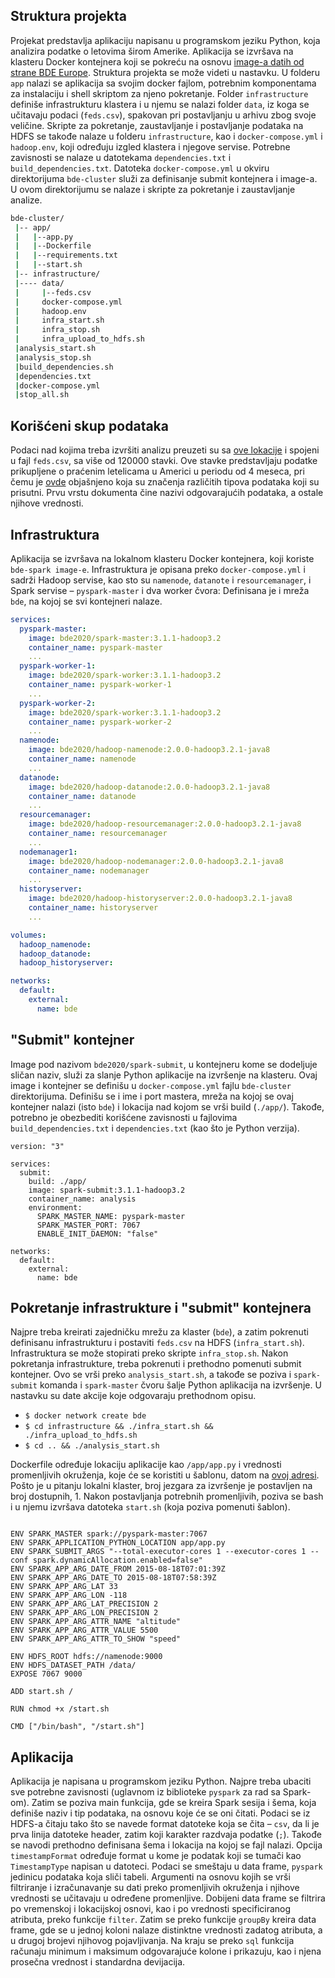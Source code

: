 ## Struktura projekta

Projekat predstavlja aplikaciju napisanu u programskom jeziku Python, koja analizira podatke o letovima širom Amerike. Aplikacija se izvršava na klasteru Docker kontejnera koji se pokreću na osnovu [image-a datih od strane BDE Europe](https://github.com/big-data-europe/docker-spark).
Struktura projekta se može videti u nastavku. U folderu `app` nalazi se aplikacija sa svojim docker fajlom, potrebnim komponentama za instalaciju i shell skriptom za njeno pokretanje.
Folder `infrastructure` definiše infrastrukturu klastera i u njemu se nalazi folder `data`, iz koga se učitavaju podaci (`feds.csv`), spakovan pri postavljanju u arhivu zbog svoje veličine.
Skripte za pokretanje, zaustavljanje i postavljanje podataka na HDFS se takođe nalaze u folderu `infrastructure`, kao i `docker-compose.yml` i `hadoop.env`, koji određuju izgled klastera i njegove servise.
Potrebne zavisnosti se nalaze u datotekama `dependencies.txt` i `build_dependencies.txt`. Datoteka `docker-compose.yml` u okviru direktorijuma `bde-cluster` služi za definisanje submit kontejnera i image-a. 
U ovom direktorijumu se nalaze i skripte za pokretanje i zaustavljanje analize.

```bash
bde-cluster/
 |-- app/
 |   |--app.py
 |   |--Dockerfile
 |   |--requirements.txt
 |   |--start.sh
 |-- infrastructure/
 |---- data/
 |     |--feds.csv
 |     docker-compose.yml
 |     hadoop.env
 |     infra_start.sh
 |     infra_stop.sh
 |     infra_upload_to_hdfs.sh
 |analysis_start.sh
 |analysis_stop.sh
 |build_dependencies.sh
 |dependencies.txt
 |docker-compose.yml
 |stop_all.sh
```

## Korišćeni skup podataka

Podaci nad kojima treba izvršiti analizu preuzeti su sa [ove lokacije](https://github.com/BuzzFeedNews/2016-04-federal-surveillance-planes/tree/master/data/feds) i spojeni u fajl `feds.csv`, sa više od 120000 stavki. 
Ove stavke predstavljaju podatke prikupljene o praćenim letelicama u Americi u periodu od 4 meseca, pri čemu je [ovde](https://buzzfeednews.github.io/2016-04-federal-surveillance-planes/analysis.html) objašnjeno koja su značenja različitih tipova podataka koji su prisutni.
Prvu vrstu dokumenta čine nazivi odgovarajućih podataka, a ostale njihove vrednosti. 

## Infrastruktura

Aplikacija se izvršava na lokalnom klasteru Docker kontejnera, koji koriste `bde-spark image-e`.
Infrastruktura je opisana preko `docker-compose.yml` i sadrži Hadoop servise, kao sto su `namenode`, `datanote` i `resourcemanager`, i Spark servise – `pyspark-master` i dva worker čvora:
Definisana je i mreža `bde`, na kojoj se svi kontejneri nalaze.

```yaml
services:
  pyspark-master:
    image: bde2020/spark-master:3.1.1-hadoop3.2
    container_name: pyspark-master
    ...
  pyspark-worker-1:
    image: bde2020/spark-worker:3.1.1-hadoop3.2
    container_name: pyspark-worker-1
    ...
  pyspark-worker-2:
    image: bde2020/spark-worker:3.1.1-hadoop3.2
    container_name: pyspark-worker-2
    ...
  namenode:
    image: bde2020/hadoop-namenode:2.0.0-hadoop3.2.1-java8
    container_name: namenode
    ...
  datanode:
    image: bde2020/hadoop-datanode:2.0.0-hadoop3.2.1-java8
    container_name: datanode
    ...
  resourcemanager:
    image: bde2020/hadoop-resourcemanager:2.0.0-hadoop3.2.1-java8
    container_name: resourcemanager
    ...
  nodemanager1:
    image: bde2020/hadoop-nodemanager:2.0.0-hadoop3.2.1-java8
    container_name: nodemanager
    ...
  historyserver:
    image: bde2020/hadoop-historyserver:2.0.0-hadoop3.2.1-java8
    container_name: historyserver
    ...

volumes:
  hadoop_namenode:
  hadoop_datanode:
  hadoop_historyserver:

networks:
  default:
    external:
      name: bde
```

## "Submit" kontejner

Image pod nazivom `bde2020/spark-submit`, u kontejneru kome se dodeljuje sličan naziv, služi za slanje Python aplikacije na izvršenje na klasteru. 
Ovaj image i kontejner se definišu u `docker-compose.yml` fajlu `bde-cluster` direktorijuma. Definišu se i ime i port mastera, mreža na kojoj se ovaj kontejner nalazi (isto `bde`)
i lokacija nad kojom se vrši build (`./app/`). Takođe, potrebno je obezbediti korišćene zavisnosti u fajlovima `build_dependencies.txt` i `dependencies.txt` (kao što je Python verzija). 

```
version: "3"

services:
  submit:
    build: ./app/
    image: spark-submit:3.1.1-hadoop3.2
    container_name: analysis
    environment:
      SPARK_MASTER_NAME: pyspark-master
      SPARK_MASTER_PORT: 7067
      ENABLE_INIT_DAEMON: "false"

networks:
  default:
    external:
      name: bde
```

## Pokretanje infrastrukture i "submit" kontejnera
 
Najpre treba kreirati zajedničku mrežu za klaster (`bde`), a zatim pokrenuti definisanu infrastrukturu i postaviti `feds.csv` na HDFS (`infra_start.sh`).
Infrastruktura se može stopirati preko skripte `infra_stop.sh`. Nakon pokretanja infrastrukture, treba pokrenuti i prethodno pomenuti submit kontejner. 
Ovo se vrši preko `analysis_start.sh`, a takođe se poziva i `spark-submit` komanda i `spark-master` čvoru šalje Python aplikacija na izvršenje. 
U nastavku su date akcije koje odgovaraju prethodnom opisu.

* `$ docker network create bde`
* `$ cd infrastructure && ./infra_start.sh && ./infra_upload_to_hdfs.sh`
* `$ cd .. && ./analysis_start.sh`

Dockerfile određuje lokaciju aplikacije kao `/app/app.py` i vrednosti promenljivih okruženja, koje će se koristiti u šablonu, datom na [ovoj adresi](https://github.com/big-data-europe/docker-spark/blob/master/submit/submit.sh#L11). 
Pošto je u pitanju lokalni klaster, broj jezgara za izvršenje je postavljen na broj dostupnih, 1. Nakon postavljanja potrebnih promenljivih,
poziva se bash i u njemu izvršava datoteka `start.sh` (koja poziva pomenuti šablon).

```FROM bde2020/spark-python-template:3.1.1-hadoop3.2

ENV SPARK_MASTER spark://pyspark-master:7067
ENV SPARK_APPLICATION_PYTHON_LOCATION app/app.py
ENV SPARK_SUBMIT_ARGS "--total-executor-cores 1 --executor-cores 1 --conf spark.dynamicAllocation.enabled=false"
ENV SPARK_APP_ARG_DATE_FROM 2015-08-18T07:01:39Z
ENV SPARK_APP_ARG_DATE_TO 2015-08-18T07:58:39Z 
ENV SPARK_APP_ARG_LAT 33
ENV SPARK_APP_ARG_LON -118
ENV SPARK_APP_ARG_LAT_PRECISION 2
ENV SPARK_APP_ARG_LON_PRECISION 2
ENV SPARK_APP_ARG_ATTR_NAME "altitude"
ENV SPARK_APP_ARG_ATTR_VALUE 5500
ENV SPARK_APP_ARG_ATTR_TO_SHOW "speed"

ENV HDFS_ROOT hdfs://namenode:9000
ENV HDFS_DATASET_PATH /data/
EXPOSE 7067 9000
  
ADD start.sh /

RUN chmod +x /start.sh

CMD ["/bin/bash", "/start.sh"]
```

## Aplikacija

Aplikacija je napisana u programskom jeziku Python. Najpre treba ubaciti sve potrebne zavisnosti (uglavnom iz biblioteke `pyspark` za rad sa Spark-om). Zatim se poziva main funkcija, gde se kreira Spark sesija i šema, koja definiše naziv i tip podataka, na osnovu koje će se oni čitati. 
 Podaci se iz HDFS-a čitaju tako što se navede format datoteke koja se čita – `csv`, da li je prva linija datoteke header, zatim koji karakter razdvaja podatke (`;`). 
 Takođe se navodi prethodno definisana šema i lokacija na kojoj se fajl nalazi. 
 Opcija `timestampFormat` određuje format u kome je podatak koji se tumači kao `TimestampType` napisan u datoteci. 
 Podaci se smeštaju u data frame, `pyspark` jedinicu podataka koja sliči tabeli. Argumenti na osnovu kojih se vrši filtriranje i izračunavanje 
 su dati preko promenljivih okruženja i njihove vrednosti se učitavaju u određene promenljive. 
 Dobijeni data frame se filtrira po vremenskoj i lokacijskoj osnovi, kao i po vrednosti specificiranog atributa, preko funkcije `filter`. 
 Zatim se preko funkcije `groupBy` kreira data frame, gde se u jednoj koloni nalaze distinktne vrednosti zadatog atributa, a u drugoj brojevi njihovog pojavljivanja. 
 Na kraju se preko `sql` funkcija računaju minimum i maksimum odgovarajuće kolone i prikazuju, kao i njena prosečna vrednost i standardna devijacija.
